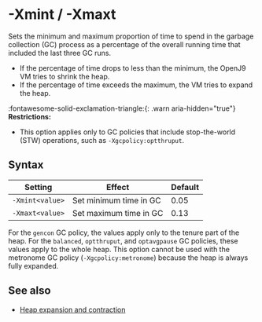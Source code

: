 <!--
* Copyright (c) 2017, 2021 IBM Corp. and others
*
* This program and the accompanying materials are made
* available under the terms of the Eclipse Public License 2.0
* which accompanies this distribution and is available at
* https://www.eclipse.org/legal/epl-2.0/ or the Apache
* License, Version 2.0 which accompanies this distribution and
* is available at https://www.apache.org/licenses/LICENSE-2.0.
*
* This Source Code may also be made available under the
* following Secondary Licenses when the conditions for such
* availability set forth in the Eclipse Public License, v. 2.0
* are satisfied: GNU General Public License, version 2 with
* the GNU Classpath Exception [1] and GNU General Public
* License, version 2 with the OpenJDK Assembly Exception [2].
*
* [1] https://www.gnu.org/software/classpath/license.html
* [2] http://openjdk.java.net/legal/assembly-exception.html
*
* SPDX-License-Identifier: EPL-2.0 OR Apache-2.0 OR GPL-2.0 WITH
* Classpath-exception-2.0 OR LicenseRef-GPL-2.0 WITH Assembly-exception
-->

# -Xmint / -Xmaxt


Sets the minimum and maximum proportion of time to spend in the garbage collection (GC) process as a percentage of the overall running time that included the last three GC runs.

- If the percentage of time drops to less than the minimum, the OpenJ9 VM tries to shrink the heap.
- If the percentage of time exceeds the maximum, the VM tries to expand the heap.

:fontawesome-solid-exclamation-triangle:{: .warn aria-hidden="true"} **Restrictions:**

- This option applies only to GC policies that include stop-the-world (STW) operations, such as `-Xgcpolicy:optthruput`.  


## Syntax

| Setting        | Effect                 | Default |
|----------------|------------------------|---------|
|`-Xmint<value>` | Set minimum time in GC | 0.05       |
|`-Xmaxt<value>` | Set maximum time in GC | 0.13      |

For the `gencon` GC policy, the values apply only to the tenure part of the heap. For the `balanced`, `optthruput`, and `optavgpause` GC policies, these values apply to the whole heap. This option cannot be used with the metronome GC policy (`-Xgcpolicy:metronome`) because the heap is always fully expanded.

## See also

- [Heap expansion and contraction](allocation.md#expansion-and-contraction)

<!-- ==== END OF TOPIC ==== xmint.md ==== -->
<!-- ==== END OF TOPIC ==== xmaxt.md ==== -->
